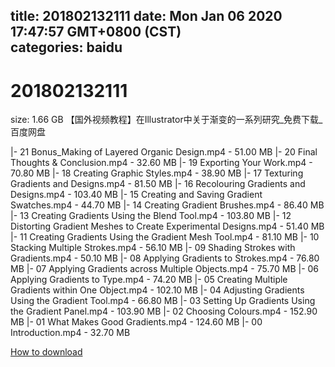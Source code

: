 
title: 201802132111
date: Mon Jan 06 2020 17:47:57 GMT+0800 (CST)    
categories: baidu
---

# 201802132111
size: 1.66 GB
 【国外视频教程】在Illustrator中关于渐变的一系列研究_免费下载_百度网盘
 
|- 21 Bonus_Making of Layered Organic Design.mp4 - 51.00 MB
|- 20 Final Thoughts & Conclusion.mp4 - 32.60 MB
|- 19 Exporting Your Work.mp4 - 70.80 MB
|- 18 Creating Graphic Styles.mp4 - 38.90 MB
|- 17 Texturing Gradients and Designs.mp4 - 81.50 MB
|- 16 Recolouring Gradients and Designs.mp4 - 103.40 MB
|- 15 Creating and Saving Gradient Swatches.mp4 - 44.70 MB
|- 14 Creating Gradient Brushes.mp4 - 86.40 MB
|- 13 Creating Gradients Using the Blend Tool.mp4 - 103.80 MB
|- 12 Distorting Gradient Meshes to Create Experimental Designs.mp4 - 51.40 MB
|- 11 Creating Gradients Using the Gradient Mesh Tool.mp4 - 81.10 MB
|- 10 Stacking Multiple Strokes.mp4 - 56.10 MB
|- 09 Shading Strokes with Gradients.mp4 - 50.10 MB
|- 08 Applying Gradients to Strokes.mp4 - 76.80 MB
|- 07 Applying Gradients across Multiple Objects.mp4 - 75.70 MB
|- 06 Applying Gradients to Type.mp4 - 74.20 MB
|- 05 Creating Multiple Gradients within One Object.mp4 - 102.10 MB
|- 04 Adjusting Gradients Using the Gradient Tool.mp4 - 66.80 MB
|- 03 Setting Up Gradients Using the Gradient Panel.mp4 - 103.90 MB
|- 02 Choosing Colours.mp4 - 152.90 MB
|- 01 What Makes Good Gradients.mp4 - 124.60 MB
|- 00 Introduction.mp4 - 32.70 MB

[How to download](https://bpcam.bemobtrk.com/go/2ceec3aa-1ca2-46d6-b9ff-aaa5c184517c?jno=2623)